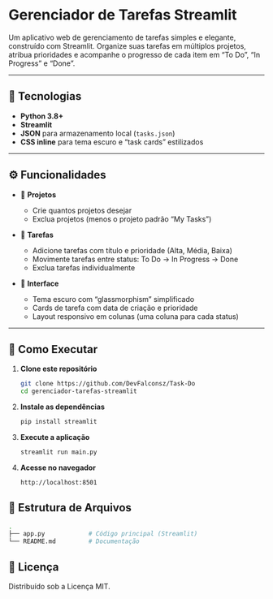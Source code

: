 # Gerenciador de Tarefas Streamlit

Um aplicativo web de gerenciamento de tarefas simples e elegante, construído com Streamlit. Organize suas tarefas em múltiplos projetos, atribua prioridades e acompanhe o progresso de cada item em “To Do”, “In Progress” e “Done”.

---

## 🔧 Tecnologias

- **Python 3.8+**  
- **Streamlit**  
- **JSON** para armazenamento local (`tasks.json`)  
- **CSS inline** para tema escuro e “task cards” estilizados  

---

## ⚙️ Funcionalidades

- 📁 **Projetos**  
  - Crie quantos projetos desejar  
  - Exclua projetos (menos o projeto padrão “My Tasks”)  

- 📝 **Tarefas**  
  - Adicione tarefas com título e prioridade (Alta, Média, Baixa)  
  - Movimente tarefas entre status: To Do → In Progress → Done  
  - Exclua tarefas individualmente  

- 🎨 **Interface**  
  - Tema escuro com “glassmorphism” simplificado  
  - Cards de tarefa com data de criação e prioridade  
  - Layout responsivo em colunas (uma coluna para cada status)  

---

## 🚀 Como Executar

1. **Clone este repositório**  
   ```bash
   git clone https://github.com/DevFalconsz/Task-Do
   cd gerenciador-tarefas-streamlit
   ```
2. **Instale as dependências**
   ```bash
   pip install streamlit
   ```
3. **Execute a aplicação**
   ```bash
   streamlit run main.py
   ```
4. **Acesse no navegador**
   ```bash
   http://localhost:8501
   ```

## 📂 Estrutura de Arquivos
```bash
.
├── app.py            # Código principal (Streamlit)
└── README.md         # Documentação
```

## 📝 Licença
Distribuído sob a Licença MIT.
